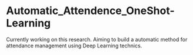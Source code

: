 # Automatic_Attendence_OneShot-Learning
Currently working on this research. Aiming to build a automatic method for attendance management using Deep Learning technics.
